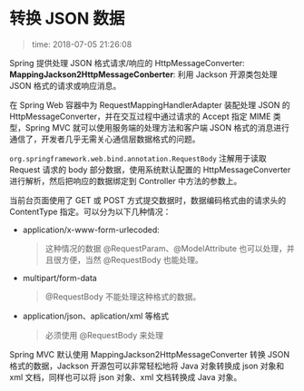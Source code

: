 # 转换 JSON 数据
>time: 2018-07-05 21:26:08

Spring 提供处理 JSON 格式请求/响应的 HttpMessageConverter:  
**MappingJackson2HttpMessageConberter**: 利用 Jackson 开源类包处理 JSON 格式的请求或响应消息。

在 Spring Web 容器中为 RequestMappingHandlerAdapter 装配处理 JSON 的 HttpMessageConverter，并在交互过程中通过请求的 Accept 指定 MIME 类型，Spring MVC 就可以使用服务端的处理方法和客户端 JSON 格式的消息进行通信了，开发者几乎无需关心通信层数据格式的问题。

`org.springframework.web.bind.annotation.RequestBody` 注解用于读取 Request 请求的 body 部分数据，使用系统默认配置的 HttpMessageConverter 进行解析，然后把响应的数据绑定到 Controller 中方法的参数上。

当前台页面使用了 GET 或 POST 方式提交数据时，数据编码格式由的请求头的 ContentType 指定。可以分为以下几种情况：
* application/x-www-form-urlecoded:
    >这种情况的数据 @RequestParam、@ModelAttribute 也可以处理，并且很方便，当然 @RequestBody 也能处理。
* multipart/form-data
    >@RequestBody 不能处理这种格式的数据。
* application/json、aplication/xml 等格式
    >必须使用 @RequestBody 来处理

Spring MVC 默认使用 MappingJackson2HttpMessageConverter 转换 JSON 格式的数据，Jackson 开源包可以非常轻松地将 Java 对象转换成 json 对象和 xml 文档，同样也可以将 json 对象、xml 文档转换成 Java 对象。